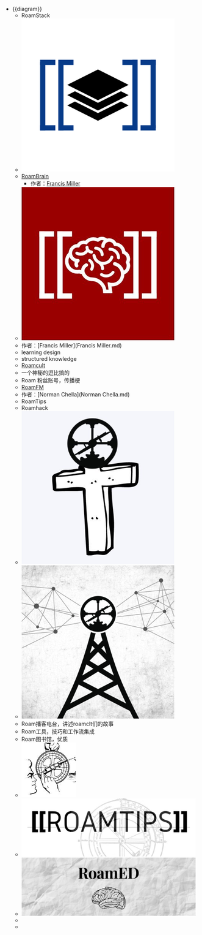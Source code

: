 - {{diagram}}
    - RoamStack
    - ![](../images/DSd_MlHR1p.png?)
    - [RoamBrain](https://www.roambrain.com/)
        - 作者：[Francis Miller](https://twitter.com/francis_miller)
    - ![](../images/FVlBe9VJKC.png?)
    - 作者：[Francis Miller](Francis Miller.md)
    - learning design
    - structured knowledge
    - [Roamcult](https://twitter.com/CultRoam)
    - 一个神秘的逗比搞的
    - Roam 粉丝账号，传播梗
    - [RoamFM](https://roamresearch.com/#/app/RoamFM/page/B2T6zN-6h)
    - 作者：[Norman Chella](Norman Chella.md)
    - RoamTips
    - Roamhack
    - ![](../images/FKDJlnGJYY.png?)
    - ![](../images/bn-80AnRKu.png?)
    - Roam播客电台，讲述roamclt们的故事
    - Roam工具，技巧和工作流集成
    - Roam图书馆，优质
    - ![](../images/3sQULLaaDt.png?)
    - ![](../images/nGTIKZYBR2.png?)
    - ![](../images/x0ZFyJzHs8.png?)
    - 
    - 
